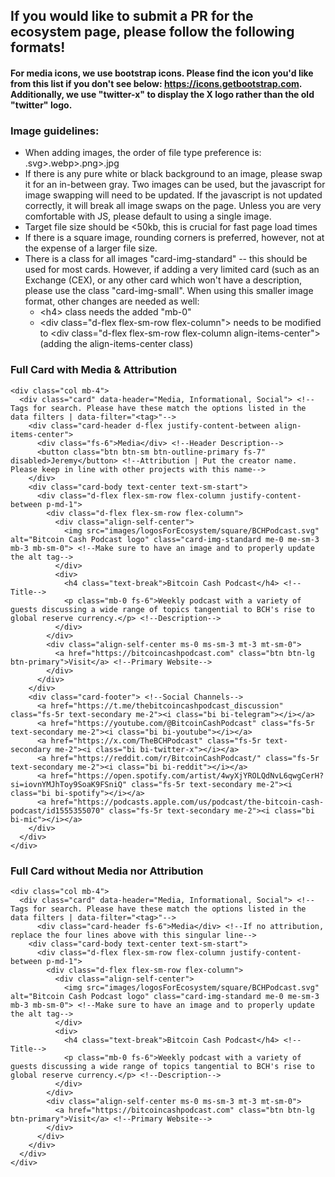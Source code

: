 ## If you would like to submit a PR for the ecosystem page, please follow the following formats!

#### For media icons, we use bootstrap icons. Please find the icon you'd like from this list if you don't see below: https://icons.getbootstrap.com. Additionally, we use "twitter-x" to display the X logo rather than the old "twitter" logo.

### Image guidelines:
- When adding images, the order of file type preference is: .svg>.webp>.png>.jpg
- If there is any pure white or black background to an image, please swap it for an in-between gray. Two images can be used, but the javascript for image swapping will need to be updated. If the javascript is not updated correctly, it will break all image swaps on the page. Unless you are very comfortable with JS, please default to using a single image.
- Target file size should be <50kb, this is crucial for fast page load times
- If there is a square image, rounding corners is preferred, however, not at the expense of a larger file size.
- There is a class for all images "card-img-standard" -- this should be used for most cards. However, if adding a very limited card (such as an Exchange (CEX), or any other card which won't have a description, please use the class "card-img-small". When using this smaller image format, other changes are needed as well:
  - \<h4> class needs the added "mb-0"
  - \<div class="d-flex flex-sm-row flex-column"> needs to be modified to \<div class="d-flex flex-sm-row flex-column align-items-center"> (adding the align-items-center class)

### Full Card with Media & Attribution
```
<div class="col mb-4">
  <div class="card" data-header="Media, Informational, Social"> <!--Tags for search. Please have these match the options listed in the data filters | data-filter="<tag>"-->
    <div class="card-header d-flex justify-content-between align-items-center">
      <div class="fs-6">Media</div> <!--Header Description-->
      <button class="btn btn-sm btn-outline-primary fs-7" disabled>Jeremy</button> <!--Attribution | Put the creator name. Please keep in line with other projects with this name-->
    </div>
    <div class="card-body text-center text-sm-start">
      <div class="d-flex flex-sm-row flex-column justify-content-between p-md-1">
        <div class="d-flex flex-sm-row flex-column">
          <div class="align-self-center">
            <img src="images/logosForEcosystem/square/BCHPodcast.svg" alt="Bitcoin Cash Podcast logo" class="card-img-standard me-0 me-sm-3 mb-3 mb-sm-0"> <!--Make sure to have an image and to properly update the alt tag-->
          </div>
          <div>
            <h4 class="text-break">Bitcoin Cash Podcast</h4> <!--Title-->
            <p class="mb-0 fs-6">Weekly podcast with a variety of guests discussing a wide range of topics tangential to BCH's rise to global reserve currency.</p> <!--Description-->
          </div>
        </div>
        <div class="align-self-center ms-0 ms-sm-3 mt-3 mt-sm-0">
          <a href="https://bitcoincashpodcast.com" class="btn btn-lg btn-primary">Visit</a> <!--Primary Website-->
        </div>
      </div>
    </div>
    <div class="card-footer"> <!--Social Channels-->
      <a href="https://t.me/thebitcoincashpodcast_discussion" class="fs-5r text-secondary me-2"><i class="bi bi-telegram"></i></a>
      <a href="https://youtube.com/@BitcoinCashPodcast" class="fs-5r text-secondary me-2"><i class="bi bi-youtube"></i></a>
      <a href="https://x.com/TheBCHPodcast" class="fs-5r text-secondary me-2"><i class="bi bi-twitter-x"></i></a>
      <a href="https://reddit.com/r/BitcoinCashPodcast/" class="fs-5r text-secondary me-2"><i class="bi bi-reddit"></i></a>
      <a href="https://open.spotify.com/artist/4wyXjYROLQdNvL6qwgCerH?si=iovnYMJhToy9SoaK9FSniQ" class="fs-5r text-secondary me-2"><i class="bi bi-spotify"></i></a>
      <a href="https://podcasts.apple.com/us/podcast/the-bitcoin-cash-podcast/id1555355070" class="fs-5r text-secondary me-2"><i class="bi bi-mic"></i></a>
    </div>
  </div>
</div>
```

### Full Card without Media nor Attribution
```
<div class="col mb-4">
  <div class="card" data-header="Media, Informational, Social"> <!--Tags for search. Please have these match the options listed in the data filters | data-filter="<tag>"-->
	  <div class="card-header fs-6">Media</div> <!--If no attribution, replace the four lines above with this singular line-->
    <div class="card-body text-center text-sm-start">
      <div class="d-flex flex-sm-row flex-column justify-content-between p-md-1">
        <div class="d-flex flex-sm-row flex-column">
          <div class="align-self-center">
            <img src="images/logosForEcosystem/square/BCHPodcast.svg" alt="Bitcoin Cash Podcast logo" class="card-img-standard me-0 me-sm-3 mb-3 mb-sm-0"> <!--Make sure to have an image and to properly update the alt tag-->
          </div>
          <div>
            <h4 class="text-break">Bitcoin Cash Podcast</h4> <!--Title-->
            <p class="mb-0 fs-6">Weekly podcast with a variety of guests discussing a wide range of topics tangential to BCH's rise to global reserve currency.</p> <!--Description-->
          </div>
        </div>
        <div class="align-self-center ms-0 ms-sm-3 mt-3 mt-sm-0">
          <a href="https://bitcoincashpodcast.com" class="btn btn-lg btn-primary">Visit</a> <!--Primary Website-->
        </div>
      </div>
    </div>
  </div>
</div>
```
